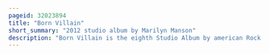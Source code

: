```yaml
---
pageid: 32023894
title: "Born Villain"
short_summary: "2012 studio album by Marilyn Manson"
description: "Born Villain is the eighth Studio Album by american Rock Band Marilyn Manson. It was released on April 25, 2012 by cooking Vinyl and Marilyn Manson's independent Record Label Hell, etc. It was the first Album released by the Band since the Departure of Ginger Fish who had been their Drummer since 1995 and was their only Album featuring fred Sablan. The Record was co-produced by the Band's eponymous Vocalist alongside former Member of nine Inch Nails chris Vrenna who left shortly after its Completion to focus on other Production Work."
---
```

